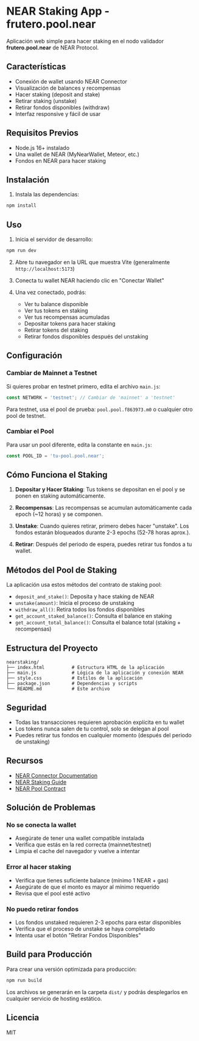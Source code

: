 # NEAR Staking App - frutero.pool.near

Aplicación web simple para hacer staking en el nodo validador **frutero.pool.near** de NEAR Protocol.

## Características

- Conexión de wallet usando NEAR Connector
- Visualización de balances y recompensas
- Hacer staking (deposit and stake)
- Retirar staking (unstake)
- Retirar fondos disponibles (withdraw)
- Interfaz responsive y fácil de usar

## Requisitos Previos

- Node.js 16+ instalado
- Una wallet de NEAR (MyNearWallet, Meteor, etc.)
- Fondos en NEAR para hacer staking

## Instalación

1. Instala las dependencias:

```bash
npm install
```

## Uso

1. Inicia el servidor de desarrollo:

```bash
npm run dev
```

2. Abre tu navegador en la URL que muestra Vite (generalmente `http://localhost:5173`)

3. Conecta tu wallet NEAR haciendo clic en "Conectar Wallet"

4. Una vez conectado, podrás:
   - Ver tu balance disponible
   - Ver tus tokens en staking
   - Ver tus recompensas acumuladas
   - Depositar tokens para hacer staking
   - Retirar tokens del staking
   - Retirar fondos disponibles después del unstaking

## Configuración

### Cambiar de Mainnet a Testnet

Si quieres probar en testnet primero, edita el archivo `main.js`:

```javascript
const NETWORK = 'testnet'; // Cambiar de 'mainnet' a 'testnet'
```

Para testnet, usa el pool de prueba: `pool.pool.f863973.m0` o cualquier otro pool de testnet.

### Cambiar el Pool

Para usar un pool diferente, edita la constante en `main.js`:

```javascript
const POOL_ID = 'tu-pool.pool.near';
```

## Cómo Funciona el Staking

1. **Depositar y Hacer Staking**: Tus tokens se depositan en el pool y se ponen en staking automáticamente.

2. **Recompensas**: Las recompensas se acumulan automáticamente cada epoch (~12 horas) y se componen.

3. **Unstake**: Cuando quieres retirar, primero debes hacer "unstake". Los fondos estarán bloqueados durante 2-3 epochs (52-78 horas aprox.).

4. **Retirar**: Después del periodo de espera, puedes retirar tus fondos a tu wallet.

## Métodos del Pool de Staking

La aplicación usa estos métodos del contrato de staking pool:

- `deposit_and_stake()`: Deposita y hace staking de NEAR
- `unstake(amount)`: Inicia el proceso de unstaking
- `withdraw_all()`: Retira todos los fondos disponibles
- `get_account_staked_balance()`: Consulta el balance en staking
- `get_account_total_balance()`: Consulta el balance total (staking + recompensas)

## Estructura del Proyecto

```
nearstaking/
├── index.html          # Estructura HTML de la aplicación
├── main.js             # Lógica de la aplicación y conexión NEAR
├── style.css           # Estilos de la aplicación
├── package.json        # Dependencias y scripts
└── README.md           # Este archivo
```

## Seguridad

- Todas las transacciones requieren aprobación explícita en tu wallet
- Los tokens nunca salen de tu control, solo se delegan al pool
- Puedes retirar tus fondos en cualquier momento (después del periodo de unstaking)

## Recursos

- [NEAR Connector Documentation](https://docs.near.org/web3-apps/tutorials/web-login/near-connector)
- [NEAR Staking Guide](https://docs.near.org/concepts/basics/stake)
- [NEAR Pool Contract](https://github.com/near/core-contracts/tree/master/staking-pool)

## Solución de Problemas

### No se conecta la wallet

- Asegúrate de tener una wallet compatible instalada
- Verifica que estás en la red correcta (mainnet/testnet)
- Limpia el cache del navegador y vuelve a intentar

### Error al hacer staking

- Verifica que tienes suficiente balance (mínimo 1 NEAR + gas)
- Asegúrate de que el monto es mayor al mínimo requerido
- Revisa que el pool esté activo

### No puedo retirar fondos

- Los fondos unstaked requieren 2-3 epochs para estar disponibles
- Verifica que el proceso de unstake se haya completado
- Intenta usar el botón "Retirar Fondos Disponibles"

## Build para Producción

Para crear una versión optimizada para producción:

```bash
npm run build
```

Los archivos se generarán en la carpeta `dist/` y podrás desplegarlos en cualquier servicio de hosting estático.

## Licencia

MIT

